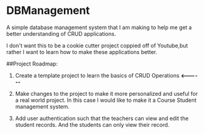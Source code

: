 # DBManagement
A simple database management system that I am making to help me get a better understanding of CRUD applications.

I don't want this to be a cookie cutter project coppied off of Youtube,but rather I want to learn how to make these applications better.

##Project Roadmap:
 
 1) Create a template project to learn the basics of CRUD Operations  **<------**
 
 2) Make changes to the project to make it more personalized and useful for a real world project. In this case I would like to make it a Course Student management system.
 
 3) Add user authentication such that the teachers can view and edit the student records. And the students can only view their record.
